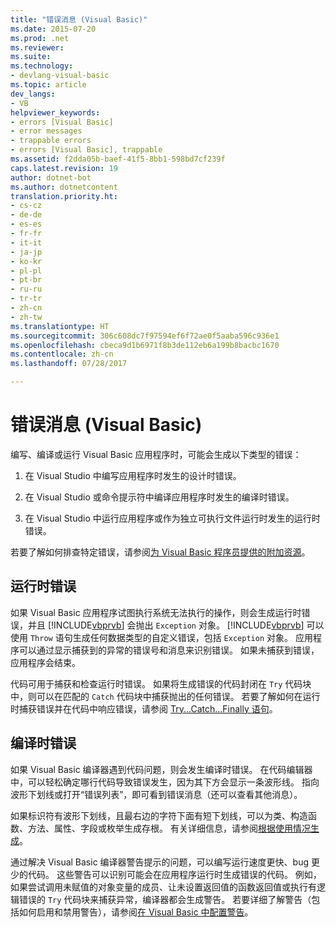 ```yaml
---
title: "错误消息 (Visual Basic)"
ms.date: 2015-07-20
ms.prod: .net
ms.reviewer: 
ms.suite: 
ms.technology:
- devlang-visual-basic
ms.topic: article
dev_langs:
- VB
helpviewer_keywords:
- errors [Visual Basic]
- error messages
- trappable errors
- errors [Visual Basic], trappable
ms.assetid: f2dda05b-baef-41f5-8bb1-598bd7cf239f
caps.latest.revision: 19
author: dotnet-bot
ms.author: dotnetcontent
translation.priority.ht:
- cs-cz
- de-de
- es-es
- fr-fr
- it-it
- ja-jp
- ko-kr
- pl-pl
- pt-br
- ru-ru
- tr-tr
- zh-cn
- zh-tw
ms.translationtype: HT
ms.sourcegitcommit: 306c608dc7f97594ef6f72ae0f5aaba596c936e1
ms.openlocfilehash: cbeca9d1b6971f8b3de112eb6a199b8bacbc1670
ms.contentlocale: zh-cn
ms.lasthandoff: 07/28/2017

---
```

# <a name="error-messages-visual-basic"></a>错误消息 (Visual Basic)
编写、编译或运行 Visual Basic 应用程序时，可能会生成以下类型的错误：  
  
1.  在 Visual Studio 中编写应用程序时发生的设计时错误。  
  
2.  在 Visual Studio 或命令提示符中编译应用程序时发生的编译时错误。  
  
3.  在 Visual Studio 中运行应用程序或作为独立可执行文件运行时发生的运行时错误。  
  
 若要了解如何排查特定错误，请参阅[为 Visual Basic 程序员提供的附加资源](../../../visual-basic/getting-started/additional-resources.md)。  
  
## <a name="run-time-errors"></a>运行时错误  
 如果 Visual Basic 应用程序试图执行系统无法执行的操作，则会生成运行时错误，并且 [!INCLUDE[vbprvb](~/includes/vbprvb-md.md)] 会抛出 `Exception` 对象。 [!INCLUDE[vbprvb](~/includes/vbprvb-md.md)] 可以使用 `Throw` 语句生成任何数据类型的自定义错误，包括 `Exception` 对象。 应用程序可以通过显示捕获到的异常的错误号和消息来识别错误。 如果未捕获到错误，应用程序会结束。  
  
 代码可用于捕获和检查运行时错误。 如果将生成错误的代码封闭在 `Try` 代码块中，则可以在匹配的 `Catch` 代码块中捕获抛出的任何错误。 若要了解如何在运行时捕获错误并在代码中响应错误，请参阅 [Try...Catch...Finally 语句](../../../visual-basic/language-reference/statements/try-catch-finally-statement.md)。  
  
## <a name="compile-time-errors"></a>编译时错误  
 如果 Visual Basic 编译器遇到代码问题，则会发生编译时错误。 在代码编辑器中，可以轻松确定哪行代码导致错误发生，因为其下方会显示一条波形线。 指向波形下划线或打开“错误列表”，即可看到错误消息（还可以查看其他消息）。  
  
 如果标识符有波形下划线，且最右边的字符下面有短下划线，可以为类、构造函数、方法、属性、字段或枚举生成存根。 有关详细信息，请参阅[根据使用情况生成](/visualstudio/ide/visual-csharp-intellisense#generate-from-usage)。
  
 通过解决 Visual Basic 编译器警告提示的问题，可以编写运行速度更快、bug 更少的代码。 这些警告可以识别可能会在应用程序运行时生成错误的代码。 例如，如果尝试调用未赋值的对象变量的成员、让未设置返回值的函数返回值或执行有逻辑错误的 `Try` 代码块来捕获异常，编译器都会生成警告。 若要详细了解警告（包括如何启用和禁用警告），请参阅[在 Visual Basic 中配置警告](/visualstudio/ide/configuring-warnings-in-visual-basic)。

